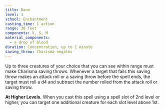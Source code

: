 ```yaml
---
title: Bane
level: 1
school: Enchantment
casting_time: 1 action
range: 30 feet
components: V, S, M
material_components:
  - a drop of blood
duration: Concentration, up to 1 minute
saving_throw: Charisma negates
---
```


Up to three creatures of your choice that you can see within range must make Charisma saving throws. Whenever a target that fails this saving throw makes an attack roll or a saving throw before the spell ends, the target must roll a d4 and subtract the number rolled from the attack roll or saving throw.

**At Higher Levels.** When you cast this spell using a spell slot of 2nd level or higher, you can target one additional creature for each slot level above 1st.
